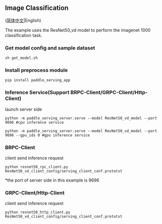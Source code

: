 ## Image Classification

([简体中文](./README_CN.md)|English)

The example uses the ResNet50_vd model to perform the imagenet 1000 classification task.

### Get model config and sample dataset
```
sh get_model.sh
```

### Install preprocess module

```
pip install paddle_serving_app
```


### Inference Service(Support BRPC-Client/GRPC-Client/Http-Client)

launch server side
```
python -m paddle_serving_server.serve --model ResNet50_vd_model --port 9696 #cpu inference service
```

```
python -m paddle_serving_server.serve --model ResNet50_vd_model --port 9696 --gpu_ids 0 #gpu inference service
```

### BRPC-Client
client send inference request
```
python resnet50_rpc_client.py ResNet50_vd_client_config/serving_client_conf.prototxt
```
*the port of server side in this example is 9696

### GRPC-Client/Http-Client
client send inference request
```
python resnet50_http_client.py ResNet50_vd_client_config/serving_client_conf.prototxt
```
